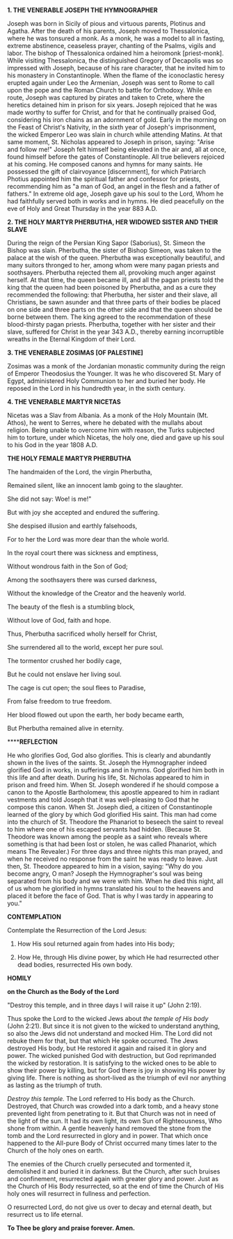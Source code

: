 
**1. THE VENERABLE JOSEPH THE HYMNOGRAPHER**

Joseph was born in Sicily of pious and virtuous parents, Plotinus and Agatha. After the death of his parents, Joseph moved to Thessalonica, where he was tonsured a monk. As a monk, he was a model to all in fasting, extreme abstinence, ceaseless prayer, chanting of the Psalms, vigils and labor. The bishop of Thessalonica ordained him a heiromonk [priest-monk]. While visiting Thessalonica, the distinguished Gregory of Decapolis was so impressed with Joseph, because of his rare character, that he invited him to his monastery in Constantinople. When the flame of the iconoclastic heresy erupted again under Leo the Armenian, Joseph was sent to Rome to call upon the pope and the Roman Church to battle for Orthodoxy. While en route, Joseph was captured by pirates and taken to Crete, where the heretics detained him in prison for six years. Joseph rejoiced that he was made worthy to suffer for Christ, and for that he continually praised God, considering his iron chains as an adornment of gold. Early in the morning on the Feast of Christ's Nativity, in the sixth year of Joseph's imprisonment, the wicked Emperor Leo was slain in church while attending Matins. At that same moment, St. Nicholas appeared to Joseph in prison, saying: "Arise and follow me!" Joseph felt himself being elevated in the air and, all at once, found himself before the gates of Constantinople. All true believers rejoiced at his coming. He composed canons and hymns for many saints. He possessed the gift of clairvoyance [discernment], for which Patriarch Photius appointed him the spiritual father and confessor for priests, recommending him as "a man of God, an angel in the flesh and a father of fathers." In extreme old age, Joseph gave up his soul to the Lord, Whom he had faithfully served both in works and in hymns. He died peacefully on the eve of Holy and Great Thursday in the year 883 A.D.

**2. THE HOLY MARTYR PHERBUTHA, HER WIDOWED SISTER AND THEIR SLAVE**

During the reign of the Persian King Sapor (Saborius), St. Simeon the Bishop was slain. Pherbutha, the sister of Bishop Simeon, was taken to the palace at the wish of the queen. Pherbutha was exceptionally beautiful, and many suitors thronged to her, among whom were many pagan priests and soothsayers. Pherbutha rejected them all, provoking much anger against herself. At that time, the queen became ill, and all the pagan priests told the king that the queen had been poisoned by Pherbutha, and as a cure they recommended the following: that Pherbutha, her sister and their slave, all Christians, be sawn asunder and that three parts of their bodies be placed on one side and three parts on the other side and that the queen should be borne between them. The king agreed to the recommendation of these blood-thirsty pagan priests. Pherbutha, together with her sister and their slave, suffered for Christ in the year 343 A.D., thereby earning incorruptible wreaths in the Eternal Kingdom of their Lord.

**3. THE VENERABLE ZOSIMAS [OF PALESTINE]**

Zosimas was a monk of the Jordanian monastic community during the reign of Emperor Theodosius the Younger. It was he who discovered St. Mary of Egypt, administered Holy Communion to her and buried her body. He reposed in the Lord in his hundredth year, in the sixth century.

**4. THE VENERABLE MARTYR NICETAS**

Nicetas was a Slav from Albania. As a monk of the Holy Mountain (Mt. Athos), he went to Serres, where he debated with the mullahs about religion. Being unable to overcome him with reason, the Turks subjected him to torture, under which Nicetas, the holy one, died and gave up his soul to his God in the year 1808 A.D.


**THE HOLY FEMALE MARTYR PHERBUTHA**

The handmaiden of the Lord, the virgin Pherbutha,

Remained silent, like an innocent lamb going to the slaughter.

She did not say: Woe! is me!"

But with joy she accepted and endured the suffering.

She despised illusion and earthly falsehoods,

For to her the Lord was more dear than the whole world.

In the royal court there was sickness and emptiness,

Without wondrous faith in the Son of God;

Among the soothsayers there was cursed darkness,

Without the knowledge of the Creator and the heavenly world.

The beauty of the flesh is a stumbling block,

Without love of God, faith and hope.

Thus, Pherbutha sacrificed wholly herself for Christ,

She surrendered all to the world, except her pure soul.

The tormentor crushed her bodily cage,

But he could not enslave her living soul.

The cage is cut open; the soul flees to Paradise,

From false freedom to true freedom.

Her blood flowed out upon the earth, her body became earth,

But Pherbutha remained alive in eternity.




******REFLECTION**

He who glorifies God, God also glorifies. This is clearly and abundantly shown in the lives of the saints. St. Joseph the Hymnographer indeed glorified God in works, in sufferings and in hymns. God glorified him both in this life and after death. During his life, St. Nicholas appeared to him in prison and freed him. When St. Joseph wondered if he should compose a canon to the Apostle Bartholomew, this apostle appeared to him in radiant vestments and told Joseph that it was well-pleasing to God that he compose this canon. When St. Joseph died, a citizen of Constantinople learned of the glory by which God glorified His saint. This man had come into the church of St. Theodore the Phanariot to beseech the saint to reveal to him where one of his escaped servants had hidden. (Because St. Theodore was known among the people as a saint who reveals where something is that had been lost or stolen, he was called Phanariot, which means The Revealer.) For three days and three nights this man prayed, and when he received no response from the saint he was ready to leave. Just then, St. Theodore appeared to him in a vision, saying: "Why do you become angry, O man? Joseph the Hymnographer's soul was being separated from his body and we were with him. When he died this night, all of us whom he glorified in hymns translated his soul to the heavens and placed it before the face of God. That is why I was tardy in appearing to you."



**CONTEMPLATION**

Contemplate the Resurrection of the Lord Jesus:

1.  How His soul returned again from hades into His body;

1.  How He, through His divine power, by which He had resurrected other dead bodies, resurrected His own body.



**HOMILY**


**on the Church as the Body of the Lord**

"Destroy this temple, and in three days I will raise it up" (John 2:19).

Thus spoke the Lord to the wicked Jews about *the temple of His body* (John 2:21). But since it is not given to the wicked to understand anything, so also the Jews did not understand and mocked Him. The Lord did not rebuke them for that, but that which He spoke occurred. The Jews destroyed His body, but He restored it again and raised it in glory and power. The wicked punished God with destruction, but God reprimanded the wicked by restoration. It is satisfying to the wicked ones to be able to show their power by killing, but for God there is joy in showing His power by giving life. There is nothing as short-lived as the triumph of evil nor anything as lasting as the triumph of truth.

*Destroy this temple.* The Lord referred to His body as the Church. Destroyed, that Church was crowded into a dark tomb, and a heavy stone prevented light from penetrating to it. But that Church was not in need of the light of the sun. It had its own light, its own Sun of Righteousness, Who shone from within. A gentle heavenly hand removed the stone from the tomb and the Lord resurrected in glory and in power. That which once happened to the All-pure Body of Christ occurred many times later to the Church of the holy ones on earth.

The enemies of the Church cruelly persecuted and tormented it, demolished it and buried it in darkness. But the Church, after such bruises and confinement, resurrected again with greater glory and power. Just as the Church of His Body resurrected, so at the end of time the Church of His holy ones will resurrect in fullness and perfection.

O resurrected Lord, do not give us over to decay and eternal death, but resurrect us to life eternal.

**To Thee be glory and praise forever. Amen.**

  
